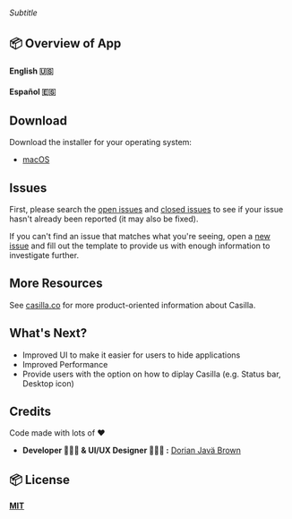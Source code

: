 
###### Subtitle
## 📦  Overview of App 

#### English 🇺🇸


#### Español 🇪🇸



##   Download
Download the installer for your operating system:

  - [macOS](http://)


##  Issues
First, please search the [open issues](https://github.com/ZEUSOFCS/Casilla/issues?q=is%3Aopen)
and [closed issues](https://github.com/ZEUSOFCS/Casilla/issues?q=is%3Aclosed)
to see if your issue hasn't already been reported (it may also be fixed).

If you can't find an issue that matches what you're seeing, open a [new issue](https://github.com/ZEUSOFCS/Casilla/issues)
and fill out the template to provide us with enough information to investigate
further.

## More Resources

See [casilla.co](http://casilla.co) for more product-oriented
information about Casilla.


##  What's Next?
- Improved UI to make it easier for users to hide applications
- Improved Performance
- Provide users with the option on how to diplay Casilla (e.g. Status bar, Desktop icon)


## Credits
 Code made with lots of ♥️ 
  - **Developer 👨🏽‍💻  & UI/UX Designer 👨🏽‍🎨 :** [Dorian Javä Brown](www.dorianbrown.me) 
 

## 📦  License

**[MIT](LICENSE)**
